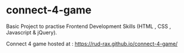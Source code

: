 # connect-4-game
Basic Project to practise Frontend Development Skills (HTML , CSS , Javascript &amp; jQuery).

Connect 4 game hosted at : 
https://rud-rax.github.io/connect-4-game/

